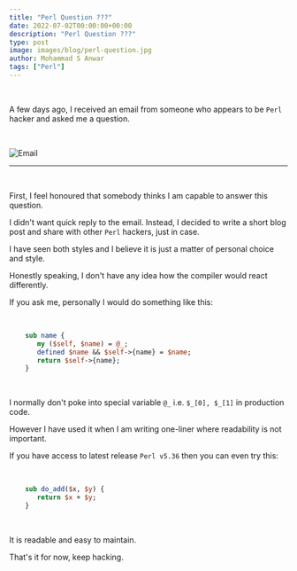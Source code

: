 ```yaml
---
title: "Perl Question ???"
date: 2022-07-02T00:00:00+00:00
description: "Perl Question ???"
type: post
image: images/blog/perl-question.jpg
author: Mohammad S Anwar
tags: ["Perl"]
---
```


<br>

A few days ago, I received an email from someone who appears to be `Perl` hacker and asked me a question.

<br>

![Email](/images/blog/pq-1.png)

***

<br>

First, I feel honoured that somebody thinks I am capable to answer this question.

I didn't want quick reply to the email. Instead, I decided to write a short blog post and share with other `Perl` hackers, just in case.

I have seen both styles and I believe it is just a matter of personal choice and style.

Honestly speaking, I don't have any idea how the compiler would react differently.

If you ask me, personally I would do something like this:

<br>

```perl
    sub name {
       my ($self, $name) = @_;
       defined $name && $self->{name} = $name;
       return $self->{name};
    }
```

<br>

I normally don't poke into special variable `@_` i.e. `$_[0], $_[1]` in production code.

However I have used it when I am writing one-liner where readability is not important.

If you have access to latest release `Perl v5.36` then you can even try this:

<br>

```perl
    sub do_add($x, $y) {
       return $x + $y;
    }
```

<br>

It is readable and easy to maintain.

That's it for now, keep hacking.
